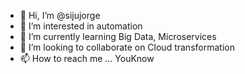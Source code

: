 - 👋 Hi, I’m @sijujorge
- 👀 I’m interested in automation
- 🌱 I’m currently learning Big Data, Microservices
- 💞️ I’m looking to collaborate on Cloud transformation
- 📫 How to reach me ... YouKnow

<!---
sijujorge/sijujorge is a ✨ special ✨ repository because its `README.md` (this file) appears on your GitHub profile.
You can click the Preview link to take a look at your changes.
--->
